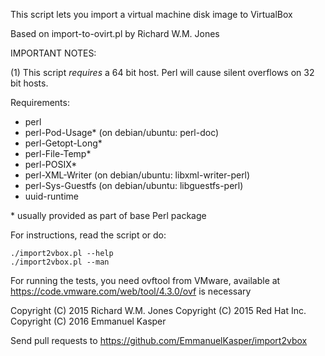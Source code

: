 This script lets you import a virtual machine disk image to VirtualBox

Based on import-to-ovirt.pl by Richard W.M. Jones

IMPORTANT NOTES:

(1) This script *requires* a 64 bit host.  Perl will cause silent
overflows on 32 bit hosts.

Requirements:

- perl
- perl-Pod-Usage* (on debian/ubuntu: perl-doc)
- perl-Getopt-Long*
- perl-File-Temp*
- perl-POSIX*
- perl-XML-Writer (on debian/ubuntu: libxml-writer-perl)
- perl-Sys-Guestfs (on debian/ubuntu: libguestfs-perl)
- uuid-runtime

\* usually provided as part of base Perl package

For instructions, read the script or do:

    ./import2vbox.pl --help
    ./import2vbox.pl --man

For running the tests, you need ovftool from VMware, available at
https://code.vmware.com/web/tool/4.3.0/ovf is necessary


Copyright (C) 2015 Richard W.M. Jones <rjones   at redhat.com> 
Copyright (C) 2015 Red Hat Inc. 
Copyright (C) 2016 Emmanuel Kasper <emmanuel  at libera.cc>


Send pull requests to https://github.com/EmmanuelKasper/import2vbox
